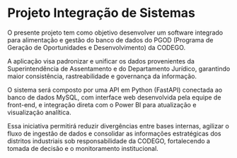 # Projeto Integração de Sistemas

O presente projeto tem como objetivo desenvolver um software integrado para alimentação e gestão do banco de dados do PGOD (Programa de Geração de Oportunidades e Desenvolvimento) da CODEGO.

A aplicação visa padronizar e unificar os dados provenientes da Superintendência de Assentamento e do Departamento Jurídico, garantindo maior consistência, rastreabilidade e governança da informação.

O sistema será composto por uma API em Python (FastAPI) conectada ao banco de dados MySQL, com interface web desenvolvida pela equipe de front-end, e integração direta com o Power BI para atualização e visualização analítica.

Essa iniciativa permitirá reduzir divergências entre bases internas, agilizar o fluxo de ingestão de dados e consolidar as informações estratégicas dos distritos industriais sob responsabilidade da CODEGO, fortalecendo a tomada de decisão e o monitoramento institucional.
